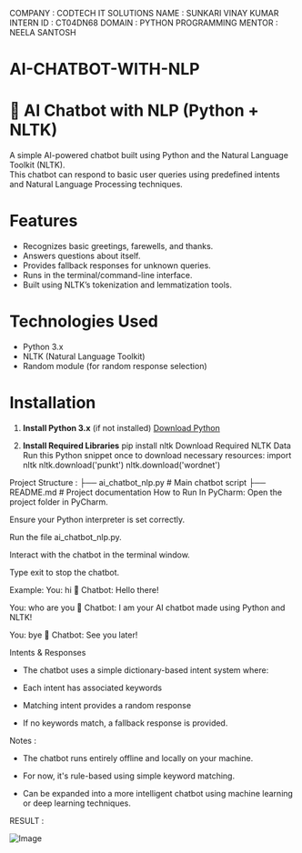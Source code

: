 COMPANY : CODTECH IT SOLUTIONS
NAME : SUNKARI VINAY KUMAR
INTERN ID : CT04DN68
DOMAIN : PYTHON PROGRAMMING
MENTOR : NEELA SANTOSH

# AI-CHATBOT-WITH-NLP

# 🤖 AI Chatbot with NLP (Python + NLTK)

A simple AI-powered chatbot built using Python and the Natural Language Toolkit (NLTK).  
This chatbot can respond to basic user queries using predefined intents and Natural Language Processing techniques.


# Features

- Recognizes basic greetings, farewells, and thanks.
- Answers questions about itself.
- Provides fallback responses for unknown queries.
- Runs in the terminal/command-line interface.
- Built using NLTK’s tokenization and lemmatization tools.



# Technologies Used

- Python 3.x
- NLTK (Natural Language Toolkit)
- Random module (for random response selection)


# Installation

1. **Install Python 3.x** (if not installed)
   [Download Python](https://www.python.org/downloads/)

2. **Install Required Libraries**
   pip install nltk
Download Required NLTK Data
Run this Python snippet once to download necessary resources:
import nltk
nltk.download('punkt')
nltk.download('wordnet')

Project Structure :
├── ai_chatbot_nlp.py    # Main chatbot script
├── README.md            # Project documentation
 How to Run In PyCharm:
Open the project folder in PyCharm.

Ensure your Python interpreter is set correctly.

Run the file ai_chatbot_nlp.py.

Interact with the chatbot in the terminal window.

Type exit to stop the chatbot.

Example:
You: hi
🤖 Chatbot: Hello there!

You: who are you
🤖 Chatbot: I am your AI chatbot made using Python and NLTK!

You: bye
🤖 Chatbot: See you later!

Intents & Responses
- The chatbot uses a simple dictionary-based intent system where:

- Each intent has associated keywords

- Matching intent provides a random response

- If no keywords match, a fallback response is provided.

Notes :
- The chatbot runs entirely offline and locally on your machine.

- For now, it's rule-based using simple keyword matching.

- Can be expanded into a more intelligent chatbot using machine learning or deep learning techniques.

RESULT :


![Image](https://github.com/user-attachments/assets/13eaacfb-7774-4641-9291-5ccae5a28c32)


